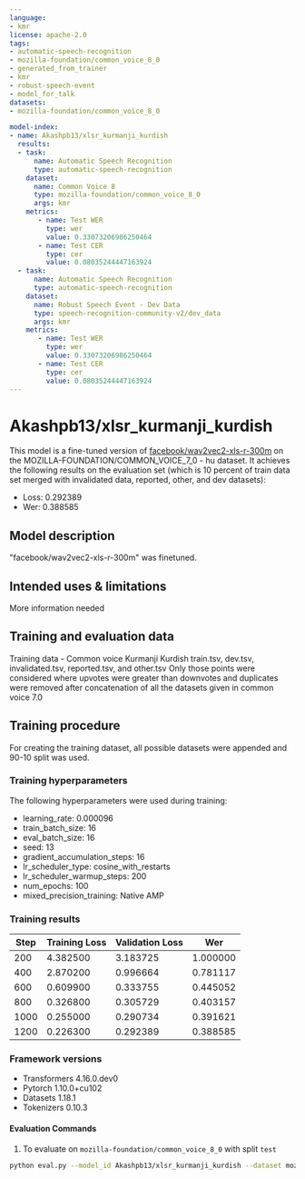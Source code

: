 ```yaml
---
language:
- kmr
license: apache-2.0
tags:
- automatic-speech-recognition
- mozilla-foundation/common_voice_8_0
- generated_from_trainer
- kmr
- robust-speech-event
- model_for_talk
datasets:
- mozilla-foundation/common_voice_8_0

model-index:
- name: Akashpb13/xlsr_kurmanji_kurdish
  results:
  - task: 
      name: Automatic Speech Recognition 
      type: automatic-speech-recognition
    dataset:
      name: Common Voice 8
      type: mozilla-foundation/common_voice_8_0
      args: kmr
    metrics:
       - name: Test WER
         type: wer
         value: 0.33073206986250464
       - name: Test CER
         type: cer
         value: 0.08035244447163924
  - task: 
      name: Automatic Speech Recognition
      type: automatic-speech-recognition
    dataset:
      name: Robust Speech Event - Dev Data
      type: speech-recognition-community-v2/dev_data
      args: kmr
    metrics:
       - name: Test WER
         type: wer
         value: 0.33073206986250464
       - name: Test CER
         type: cer
         value: 0.08035244447163924
---
```


# Akashpb13/xlsr_kurmanji_kurdish

This model is a fine-tuned version of [facebook/wav2vec2-xls-r-300m](https://huggingface.co/facebook/wav2vec2-xls-r-300m) on the MOZILLA-FOUNDATION/COMMON_VOICE_7_0 - hu dataset.
It achieves the following results on the evaluation set (which is 10 percent of train data set merged with invalidated data, reported, other, and dev datasets):
- Loss: 0.292389
- Wer: 0.388585
## Model description
"facebook/wav2vec2-xls-r-300m" was finetuned.

## Intended uses & limitations
More information needed
## Training and evaluation data
Training data - 
Common voice Kurmanji Kurdish train.tsv, dev.tsv, invalidated.tsv, reported.tsv, and other.tsv 
Only those points were considered where upvotes were greater than downvotes and duplicates were removed after concatenation of all the datasets given in common voice 7.0

## Training procedure
For creating the training dataset, all possible datasets were appended and 90-10 split was used. 

### Training hyperparameters

The following hyperparameters were used during training:

- learning_rate: 0.000096
- train_batch_size: 16
- eval_batch_size: 16
- seed: 13
- gradient_accumulation_steps: 16
- lr_scheduler_type: cosine_with_restarts
- lr_scheduler_warmup_steps: 200
- num_epochs: 100
- mixed_precision_training: Native AMP


### Training results

| Step | Training Loss | Validation Loss | Wer      |
|------|---------------|-----------------|----------|
| 200  | 4.382500      | 3.183725        | 1.000000 |
| 400  | 2.870200      | 0.996664        | 0.781117 |
| 600  | 0.609900      | 0.333755        | 0.445052 |
| 800  | 0.326800      | 0.305729        | 0.403157 |
| 1000 | 0.255000      | 0.290734        | 0.391621 |
| 1200 | 0.226300      | 0.292389        | 0.388585 |

### Framework versions
- Transformers 4.16.0.dev0
- Pytorch 1.10.0+cu102
- Datasets 1.18.1
- Tokenizers 0.10.3

#### Evaluation Commands

1. To evaluate on `mozilla-foundation/common_voice_8_0` with split `test`

```bash
python eval.py --model_id Akashpb13/xlsr_kurmanji_kurdish --dataset mozilla-foundation/common_voice_8_0 --config kmr --split test
```


